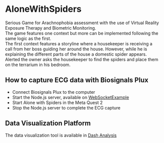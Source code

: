 # AloneWithSpiders

Serious Game for Arachnophobia assessment with the use of Virtual Reality Exposure Therapy and Biometric Monitoring.  
The game features one context but more can be implemented following the same logic as the first.  
The first context features a storyline where a housekeeper is receiving a call from her boss guiding her around the house. However, while he is explaining the different parts of the house a domestic spider appears. Alerted the owner asks the housekeeper to find the spiders and place them on the terrarium in his bedroom.

## How to capture ECG data with Biosignals Plux
- Connect Biosignals Plux to the computer
- Start the Node.js server, available on [WebSocketExample]([https://github.com/diogoemoreira/AloneWithSpiders/tree/main/WebSocketExample)
- Start Alone with Spiders in the Meta Quest 2
- Stop the Node.js server to complete the ECG capture

## Data Visualization Platform
The data visualization tool is available in [Dash Analysis](https://github.com/diogoemoreira/AloneWithSpiders/tree/main/WebSocketExample/dash_analysis)
